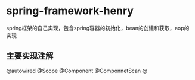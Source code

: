 # spring-framework-henry
spring框架的自己实现，包含spring容器的初始化，bean的创建和获取，aop的实现
## 主要实现注解
@autowired
@Scope
@Component
@ComponnetScan
@

